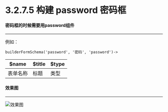 3.2.7.5 构建 password 密码框
===

#### 密码框的时候需要用password组件
-------------------

例如：

```
builderFormSchema('password', '密码', 'password')->
```

$name|$title|$type
------|------|----
表单名称|标题|类型

#### 效果图
----------------------------------

![效果图](http://7xojjf.com1.z0.glb.clouddn.com/adminpassword.png)